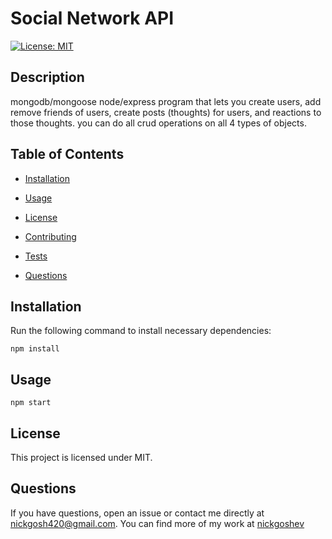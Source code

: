 # Social Network API
[![License: MIT](https://img.shields.io/badge/License-MIT-yellow.svg)](https://opensource.org/licenses/MIT)

## Description

mongodb/mongoose node/express program that lets you create users, add remove friends of users, create posts (thoughts) for users, and reactions to those thoughts. you can do all crud operations on all 4 types of objects.

## Table of Contents

* [Installation](#installation)

* [Usage](#usage)

* [License](#license)

* [Contributing](#contributing)

* [Tests](#tests)

* [Questions](#questions)

## Installation

Run the following command to install necessary dependencies:

```
npm install
```

## Usage

```
npm start
```

## License

This project is licensed under MIT.

## Questions

If you have questions, open an issue or contact me directly at nickgosh420@gmail.com. 
You can find more of my work at [nickgoshev](https://github.com/nickgoshev/)

